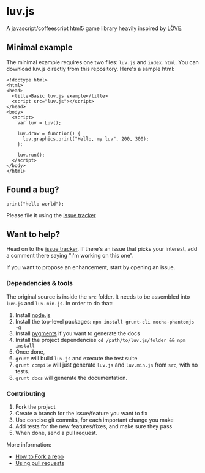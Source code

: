 luv.js
======
A javascript/coffeescript html5 game library heavily inspired by [LÖVE](http://love2d.org).

## Minimal example

The minimal example requires one two files: `luv.js` and `index.html`. You can download luv.js directly from this repository. Here's a sample html:

    <!doctype html>
    <html>
    <head>
      <title>Basic luv.js example</title>
      <script src="luv.js"></script>
    </head>
    <body>
      <script>
        var luv = Luv();

        luv.draw = function() {
          luv.graphics.print("Hello, my luv", 200, 300);
        };

        luv.run();
      </script>
    </body>
    </html>


## Found a bug?


    print("hello world");

Please file it using the [issue tracker](https://github.com/kikito/luv.js/issues?)

## Want to help?

Head on to the [issue tracker](https://github.com/kikito/luv.js/issues?). If there's
an issue that picks your interest, add a comment there saying "I'm working on this one".

If you want to propose an enhancement, start by opening an issue.

### Dependencies & tools

The original source is inside the `src` folder. It needs to be assembled into `luv.js` and `luv.min.js`. In order to do that:

1. Install [node.js](http://nodejs.org/)
2. Install the top-level packages: `npm install grunt-cli mocha-phantomjs -g`
3. Install [pygments](http://pygments.org/) if you want to generate the docs
4. Install the project dependencies `cd /path/to/luv.js/folder && npm install`
5. Once done,
  1. `grunt` will build `luv.js` and execute the test suite
  2. `grunt compile` will just generate `luv.js` and `luv.min.js` from `src`, with no tests.
  3. `grunt docs` will generate the documentation.

### Contributing

1. Fork the project
2. Create a branch for the issue/feature you want to fix
3. Use concise git commits, for each important change you make
4. Add tests for the new features/fixes, and make sure they pass
5. When done, send a pull request.

More information:

* [How to Fork a repo](https://help.github.com/articles/fork-a-repo)
* [Using pull requests](https://help.github.com/articles/using-pull-requests)





